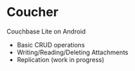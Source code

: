 Coucher
=======

Couchbase Lite on Android 

- Basic CRUD operations
- Writing/Reading/Deleting Attachments
- Replication (work in progress)
